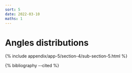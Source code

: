 ```yaml
---
sort: 5
date: 2022-03-10
maths: 1
---
```


# Angles distributions

{% include appendix/app-5/section-4/sub-section-5.html %}

{% bibliography --cited %}

